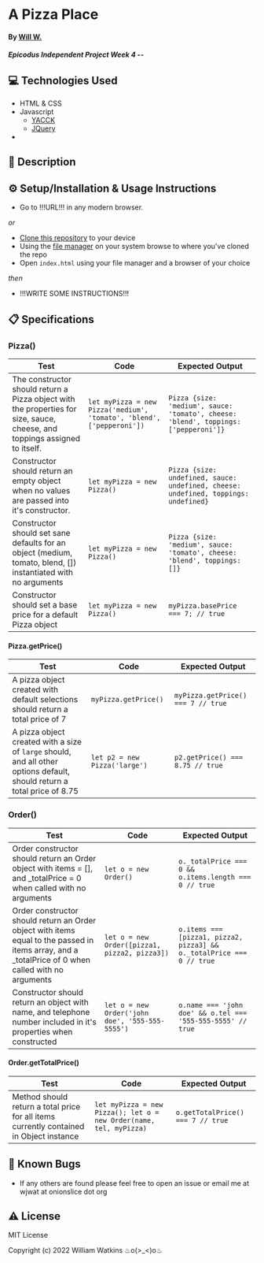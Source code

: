 # A Pizza Place

#### By [Will W.](https://wjwat.com/)

#### _Epicodus Independent Project Week 4_ -- 

## :computer: Technologies Used

* HTML & CSS
* Javascript
  - [YACCK](https://sphars.github.io/yacck/)
  - [JQuery](https://jquery.com/)
* 

## :memo: Description

## :gear: Setup/Installation & Usage Instructions

- Go to !!!URL!!! in any modern browser.

*or*

- [Clone this repository](https://docs.github.com/en/repositories/creating-and-managing-repositories/cloning-a-repository) to your device
- Using the [file manager](https://www.lifewire.com/what-is-a-file-manager-4589189) on your system browse to where you've cloned the repo
- Open `index.html` using your file manager and a browser of your choice

*then*

- !!!WRITE SOME INSTRUCTIONS!!!

## :clipboard: Specifications

### Pizza()

| Test | Code | Expected Output |
| ---- | ---- | --------------- |
| The constructor should return a Pizza object with the properties for size, sauce, cheese, and toppings assigned to itself. | ```let myPizza = new Pizza('medium', 'tomato', 'blend', ['pepperoni'])``` | ```Pizza {size: 'medium', sauce: 'tomato', cheese: 'blend', toppings: ['pepperoni']}``` |
| Constructor should return an empty object when no values are passed into it's constructor. | ```let myPizza = new Pizza()``` | ```Pizza {size: undefined, sauce: undefined, cheese: undefined, toppings: undefined}``` |
| Constructor should set sane defaults for an object (medium, tomato, blend, []) instantiated with no arguments | ```let myPizza = new Pizza()``` | ```Pizza {size: 'medium', sauce: 'tomato', cheese: 'blend', toppings: []}``` |
| Constructor should set a base price for a default Pizza object | ```let myPizza = new Pizza()``` | ```myPizza.basePrice === 7; // true``` |

#### Pizza.getPrice()

| Test | Code | Expected Output |
| ---- | ---- | --------------- |
| A pizza object created with default selections should return a total price of 7 | ```myPizza.getPrice()``` | ```myPizza.getPrice() === 7 // true``` |
| A pizza object created with a size of `large` should, and all other options default, should return a total price of 8.75 | ```let p2 = new Pizza('large')``` | ```p2.getPrice() === 8.75 // true``` |

### Order()

| Test | Code | Expected Output |
| ---- | ---- | --------------- |
| Order constructor should return an Order object with items = [], and _totalPrice = 0 when called with no arguments | ```let o = new Order()``` | ```o._totalPrice === 0 && o.items.length === 0 // true``` |
| Order constructor should return an Order object with items equal to the passed in items array, and a _totalPrice of 0 when called with no arguments | ```let o = new Order([pizza1, pizza2, pizza3])``` | ```o.items === [pizza1, pizza2, pizza3] && o._totalPrice === 0 // true``` |
| Constructor should return an object with name, and telephone number included in it's properties when constructed | ```let o = new Order('john doe', '555-555-5555')``` | ```o.name === 'john doe' && o.tel === '555-555-5555' // true``` |

#### Order.getTotalPrice()

| Test | Code | Expected Output |
| ---- | ---- | --------------- |
| Method should return a total price for all items currently contained in Object instance | ```let myPizza = new Pizza(); let o = new Order(name, tel, myPizza)``` | ```o.getTotalPrice() === 7 // true``` |

## :lady_beetle: Known Bugs

* If any others are found please feel free to open an issue or email me at wjwat at onionslice dot org

## :warning: License

MIT License

Copyright (c) 2022 William Watkins  ♨o(>_<)o♨
